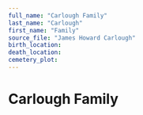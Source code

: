 ```yaml
---
full_name: "Carlough Family"
last_name: "Carlough"
first_name: "Family"
source_file: "James Howard Carlough"
birth_location:
death_location:
cemetery_plot: 
---
```

# Carlough Family

